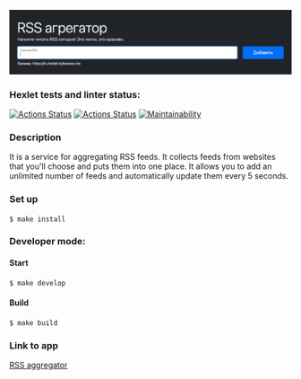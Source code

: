 ![The app`s cover](./cover.png)

### Hexlet tests and linter status:
[![Actions Status](https://github.com/TeonaGZ/frontend-project-11/workflows/hexlet-check/badge.svg)](https://github.com/TeonaGZ/frontend-project-11/actions)
[![Actions Status](https://github.com/TeonaGZ/frontend-project-11/workflows/nodejs/badge.svg)](https://github.com/TeonaGZ/frontend-project-11/actions)
[![Maintainability](https://api.codeclimate.com/v1/badges/e7e6936e2e2f3a45cb02/maintainability)](https://codeclimate.com/github/TeonaGZ/frontend-project-11/maintainability)

### Description
It is a service for aggregating RSS feeds. It collects feeds from websites that you'll choose and puts them into one place. It allows you to add an unlimited number of feeds and automatically update them every 5 seconds.

### Set up
```
$ make install
```

### Developer mode:
#### Start
```
$ make develop
```
#### Build
```
$ make build
```
### Link to app
[RSS aggregator](https://frontend-project-11-delta-peach.vercel.app/)
